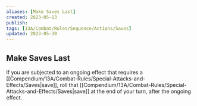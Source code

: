 ```yaml
---
aliases: [Make Saves Last]
created: 2023-05-13
publish: 
tags: [13A/Combat/Rules/Sequence/Actions/Saves]
updated: 2023-05-30
---
```


## Make Saves Last

If you are subjected to an ongoing effect that requires a [[Compendium/13A/Combat-Rules/Special-Attacks-and-Effects/Saves|save]], roll that [[Compendium/13A/Combat-Rules/Special-Attacks-and-Effects/Saves|save]] at the end of your turn, after the ongoing effect.